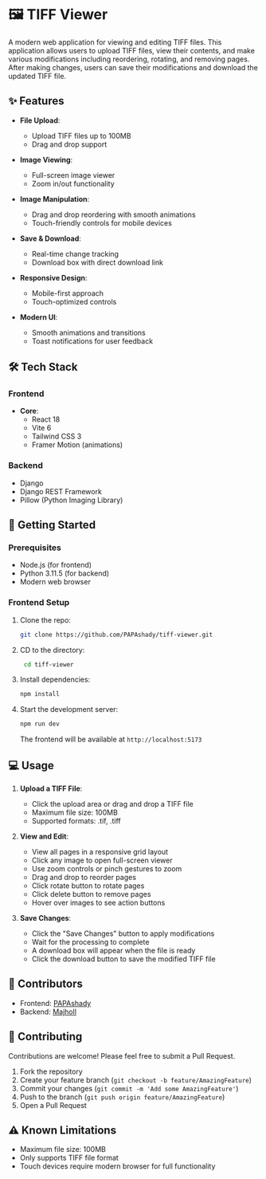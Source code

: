 # 🖼️ TIFF Viewer

A modern web application for viewing and editing TIFF files. This application allows users to upload TIFF files, view their contents, and make various modifications including reordering, rotating, and removing pages. After making changes, users can save their modifications and download the updated TIFF file.

## ✨ Features

- **File Upload**:
  - Upload TIFF files up to 100MB
  - Drag and drop support

- **Image Viewing**:
  - Full-screen image viewer
  - Zoom in/out functionality

- **Image Manipulation**:
  - Drag and drop reordering with smooth animations
  - Touch-friendly controls for mobile devices

- **Save & Download**:
  - Real-time change tracking
  - Download box with direct download link

- **Responsive Design**:
  - Mobile-first approach
  - Touch-optimized controls

- **Modern UI**:
  - Smooth animations and transitions
  - Toast notifications for user feedback

## 🛠️ Tech Stack

### Frontend
- **Core**:
  - React 18
  - Vite 6
  - Tailwind CSS 3
  - Framer Motion (animations)

### Backend
- Django
- Django REST Framework
- Pillow (Python Imaging Library)

## 🚀 Getting Started

### Prerequisites
- Node.js (for frontend)
- Python 3.11.5 (for backend)
- Modern web browser

### Frontend Setup
1. Clone the repo:
   ```bash
   git clone https://github.com/PAPAshady/tiff-viewer.git
   ```
2. CD to the directory:
   ```bash
    cd tiff-viewer
   ``` 

3. Install dependencies:
   ```bash
   npm install
   ```

4. Start the development server:
   ```bash
   npm run dev
   ```
   The frontend will be available at `http://localhost:5173`

## 💻 Usage

1. **Upload a TIFF File**:
   - Click the upload area or drag and drop a TIFF file
   - Maximum file size: 100MB
   - Supported formats: .tif, .tiff

2. **View and Edit**:
   - View all pages in a responsive grid layout
   - Click any image to open full-screen viewer
   - Use zoom controls or pinch gestures to zoom
   - Drag and drop to reorder pages
   - Click rotate button to rotate pages
   - Click delete button to remove pages
   - Hover over images to see action buttons

3. **Save Changes**:
   - Click the "Save Changes" button to apply modifications
   - Wait for the processing to complete
   - A download box will appear when the file is ready
   - Click the download button to save the modified TIFF file

## 👥 Contributors

- Frontend: [PAPAshady](https://github.com/PAPAshady)
- Backend: [Majholl](https://github.com/Majholl)

## 🤝 Contributing

Contributions are welcome! Please feel free to submit a Pull Request.

1. Fork the repository
2. Create your feature branch (`git checkout -b feature/AmazingFeature`)
3. Commit your changes (`git commit -m 'Add some AmazingFeature'`)
4. Push to the branch (`git push origin feature/AmazingFeature`)
5. Open a Pull Request

## ⚠️ Known Limitations

- Maximum file size: 100MB
- Only supports TIFF file format
- Touch devices require modern browser for full functionality 
